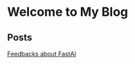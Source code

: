 # Welcome to My Blog

## Posts

[Feedbacks about FastAI](post/20_04_2024_reflection_about_fastai.md)
